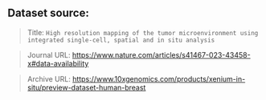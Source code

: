 ## Dataset source: 

> Title: `High resolution mapping of the tumor microenvironment using integrated single-cell, spatial and in situ analysis`

> Journal URL: <https://www.nature.com/articles/s41467-023-43458-x#data-availability>

> Archive URL: <https://www.10xgenomics.com/products/xenium-in-situ/preview-dataset-human-breast>
